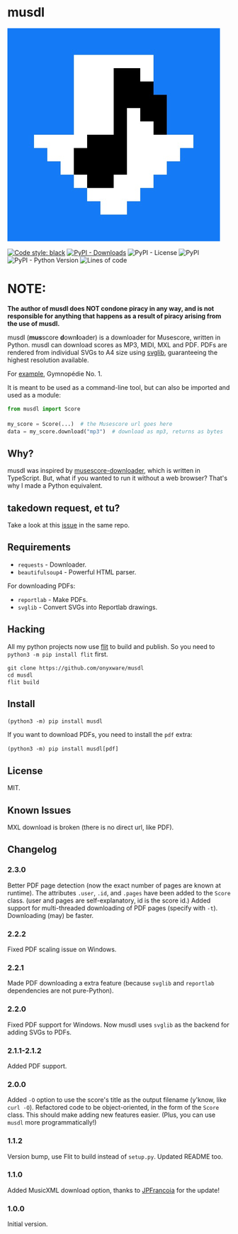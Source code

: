 # musdl

![logo](https://raw.githubusercontent.com/ongyx/musdl/master/logo.jpg "musdl")

[![Code style: black](https://img.shields.io/badge/code%20style-black-000000.svg)](https://github.com/psf/black)
[![PyPI - Downloads](https://img.shields.io/pypi/dm/musdl)](https://pypi.org/project/musdl)
![PyPI - License](https://img.shields.io/pypi/l/musdl)
![PyPI](https://img.shields.io/pypi/v/musdl)
![PyPI - Python Version](https://img.shields.io/pypi/pyversions/musdl)
![Lines of code](https://img.shields.io/tokei/lines/github/ongyx/musdl)

# NOTE:
**The author of musdl does NOT condone piracy in any way, and is not responsible for anything that happens as a result of piracy arising from the use of musdl.**

musdl (**mus**score **d**own**l**oader) is a downloader for Musescore, written in Python.
musdl can download scores as MP3, MIDI, MXL and PDF.
PDFs are rendered from individual SVGs to A4 size using [svglib](https://pypi,org/project/svglib), guaranteeing the highest resolution available.

For [example](https://github.com/ongyx/musdl/blob/master/Gymnop%C3%A9die_No_1.pdf), Gymnopédie No. 1.

It is meant to be used as a command-line tool, but can also be imported and used as a module:

```python
from musdl import Score

my_score = Score(...)  # the Musescore url goes here
data = my_score.download("mp3")  # download as mp3, returns as bytes
```

## Why?
musdl was inspired by [musescore-downloader](https://github.com/Xmader/musescore-downloader), which is written in TypeScript. But, what if you wanted to run it without a web browser? That's why I made a Python equivalent.

## takedown request, et tu?
Take a look at this [issue](https://github.com/Xmader/musescore-downloader/issues/5) in the same repo.

## Requirements
- `requests` - Downloader.
- `beautifulsoup4` - Powerful HTML parser.

For downloading PDFs:
- `reportlab` - Make PDFs.
- `svglib` - Convert SVGs into Reportlab drawings.

## Hacking

All my python projects now use [flit](https://pypi.org/project/flit) to build and publish.
So you need to `python3 -m pip install flit` first.

```
git clone https://github.com/onyxware/musdl
cd musdl
flit build
```

## Install
`(python3 -m) pip install musdl`

If you want to download PDFs, you need to install the `pdf` extra:

`(python3 -m) pip install musdl[pdf]`

## License
MIT.

## Known Issues
MXL download is broken (there is no direct url, like PDF).

## Changelog

### 2.3.0
Better PDF page detection (now the exact number of pages are known at runtime).
The attributes `.user`, `.id`, and `.pages` have been added to the `Score` class. (user and pages are self-explanatory, id is the score id.)
Added support for multi-threaded downloading of PDF pages (specify with `-t`). Downloading (may) be faster.

### 2.2.2
Fixed PDF scaling issue on Windows.

### 2.2.1
Made PDF downloading a extra feature (because `svglib` and `reportlab` dependencies are not pure-Python).

### 2.2.0
Fixed PDF support for Windows. Now musdl uses `svglib` as the backend for adding SVGs to PDFs.

### 2.1.1-2.1.2
Added PDF support.

### 2.0.0
Added `-O` option to use the score's title as the output filename (y'know, like `curl -O`).
Refactored code to be object-oriented, in the form of the `Score` class. This should make adding new features easier.
(Plus, you can use `musdl` more programmatically!)

### 1.1.2
Version bump, use Flit to build instead of `setup.py`.
Updated README too.

### 1.1.0
Added MusicXML download option, thanks to [JPFrancoia](https://github.com/JPFrancoia) for the update!

### 1.0.0
Initial version.
